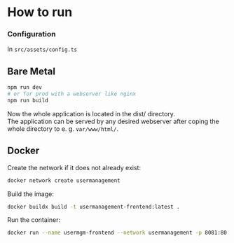# How to run 
### Configuration
In `src/assets/config.ts`

## Bare Metal
```bash
npm run dev 
# or for prod with a webserver like nginx
npm run build
```
Now the whole application is located in the dist/ directory.<br>
The application can be served by any desired webserver after coping the whole directory to e. g. `var/www/html/`.

## Docker
Create the network if it does not already exist:
```bash
docker network create usermanagement
```

Build the image:
```bash
docker buildx build -t usermanagement-frontend:latest .
```

Run the container:
```bash
docker run --name usermgm-frontend --network usermanagement -p 8081:80 -d usermanagement-frontend
```